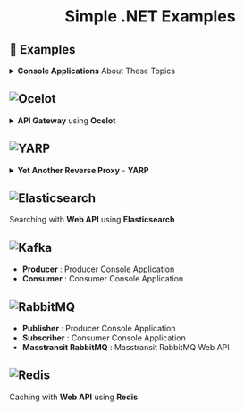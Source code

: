 <div align="center">
 <h1 align="center">Simple .NET Examples</h3>
</div>

## 📖 Examples

<details>
 <summary><b>Console Applications</b> About These Topics</summary>
 <ul>
  <li>Elasticsearch</li>
  <li>Redis</li>
  <li>
   <details>
    <summary><b>.NET Documents</b></summary>
    <ul>
     <li>Stream and File</li>
     <li>Lamda Expresion</li>
     <li>Static</li>
     <li>Reflection</li>
     <li>Thread</li>
     <li>Semaphore</li>
     <li>Asynchronous with Async Function</li>
     <li>Task</li>
     <li>Parallel</li>
     <li>Delegate</li>
     <li>Indexer</li>
     <li>Binary Operator - Bitwise</li>
    </ul>
   </details>
  </li>
 </ul>
</details>

## ![Ocelot][ocelot-shield]

<details>
 <summary><b>API Gateway</b> using <b>Ocelot</b></summary>
 <ul>
  <li>Routing</li>
  <li>Authentication</li>
  <li>Rate Limiting</li>
 </ul>
</details>

## ![YARP][yarp-shield]

<details>
 <summary><b>Yet Another Reverse Proxy</b> - <b>YARP</b></summary>
 <ul>
  <li>Routing</li>
  <li>Authentication</li>
  <li>Authorization</li>
  <li>Rate Limiting</li>
 </ul>
</details>

## ![Elasticsearch][elasticsearch-shield]

Searching with <b>Web API</b> using <b>Elasticsearch</b>

## ![Kafka][kafka-shield]

- **Producer** : Producer Console Application
- **Consumer** : Consumer Console Application

## ![RabbitMQ][rabbitmq-shield]

- **Publisher** : Producer Console Application
- **Subscriber** : Consumer Console Application
- **Masstransit RabbitMQ** : Masstransit RabbitMQ Web API

## ![Redis][redis-shield]

Caching with <b>Web API</b> using <b>Redis</b>

[ocelot-shield]: https://img.shields.io/badge/ocelot-000000?style=for-the-badge&logo=ocelot&logoColor=white
[yarp-shield]: https://img.shields.io/badge/yarp-1294C8?style=for-the-badge&logo=yarp&logoColor=white
[elasticsearch-shield]: https://img.shields.io/badge/Elastic_Search-005571?style=for-the-badge&logo=elasticsearch&logoColor=white
[kafka-shield]: https://img.shields.io/badge/apachekafka-231F20?style=for-the-badge&logo=apachekafka&logoColor=white
[rabbitmq-shield]: https://img.shields.io/badge/rabbitmq-FF6600?style=for-the-badge&logo=rabbitmq&logoColor=white
[redis-shield]: https://img.shields.io/badge/redis-DC382D?style=for-the-badge&logo=redis&logoColor=white
